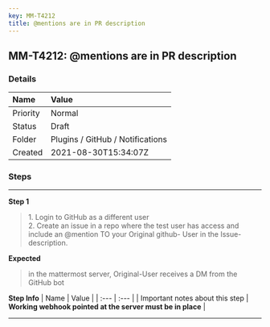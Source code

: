 ```yaml
---
key: MM-T4212
title: @mentions are in PR description
---
```


## MM-T4212: @mentions are in PR description

### Details

| Name     | Value                            |
| :------- | :------------------------------- |
| Priority | Normal                           |
| Status   | Draft                            |
| Folder   | Plugins / GitHub / Notifications |
| Created  | 2021-08-30T15:34:07Z             |

### Steps

<hr/>

**Step 1**

> <article>1. Login to GitHub as a different user<br />2. Create an issue in a repo where the test user has access and include an @mention TO your Original github- User in the Issue-description.</article>

**Expected**

> <article>in the mattermost server, Original-User receives a DM from the GitHub bot</article>

**Step Info**
| Name | Value |
| :--- | :--- |
| Important notes about this step | <strong>Working webhook pointed at the server must be in place</strong> |

<hr/>
